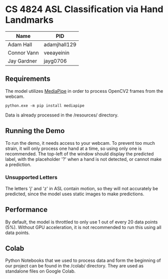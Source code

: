 # CS 4824 ASL Classification via Hand Landmarks

| Name        | PID          |
| ----------- |--------------|
| Adam Hall   | adamjhall129 |
| Connor Vann | veeayeinin   |
| Jay Gardner | jayg0706     |

## Requirements

The model utilizes [MediaPipe]([https://developers.google.com/mediapipe]) in order to process OpenCV2 frames from the
webcam.

`python.exe -m pip install mediapipe`

Data is already processed in the /resources/ directory.

## Running the Demo

To run the demo, it needs access to your webcam. To prevent too much strain, it will only process one hand at a time, so
using only one is recommended. The top-left of the window should display the predicted label, with the placeholder '?'
when a hand is not detected, or cannot make a prediction.

### Unsupported Letters

The letters 'j' and 'z' in ASL contain motion, so they will not accurately be predicted, since the model uses static
images to make predictions.

## Performance

By default, the model is throttled to only use 1 out of every 20 data points (5%). Without GPU acceleration, it is not
recommended to run this using all data points.

## Colab

Python Notebooks that we used to process data and form the beginning of our project can be found in the /colab/
directory. They are used as standalone files on Google Colab.